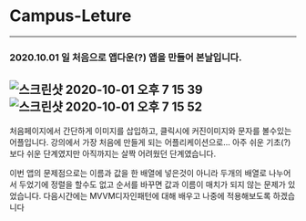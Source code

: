 # Campus-Leture

--------------------------------------------------------------------------------------------------------------------------------------
### 2020.10.01 일 처음으로 앱다운(?) 앱을 만들어 본날입니다. 

![스크린샷 2020-10-01 오후 7 15 39](https://user-images.githubusercontent.com/64323969/94797371-fc17a180-041a-11eb-8818-0be329434738.png)
![스크린샷 2020-10-01 오후 7 15 52](https://user-images.githubusercontent.com/64323969/94797384-fe79fb80-041a-11eb-90bb-e7c4f64249df.png)
-------------------------------------------------------------------------------------------

처음페이지에서 간단하게 이미지를 삽입하고, 클릭시에 커진이미지와 문자를 볼수있는 어플입니다.
강의에서 가장 처음에 만들게 되는 어플리케이션으로... 아주 쉬운 기초(?)보다 쉬운 단계였지만 아직까지는 
살짝 어려웠던 단계였습니다. 

이번 앱의 문제점으로는 이름과 값을 한 배열에 넣은것이 아니라 두개의 배열로 나누어서 두었기에 
정렬을 할수도 없고 순서를 바꾸면 값과 이름이 매치가 되지 않는 문제가 있었습니다. 
다음시간에는 MVVM디자인패턴에 대해 배우고 나중에 적용해보도록 하겠습니다
